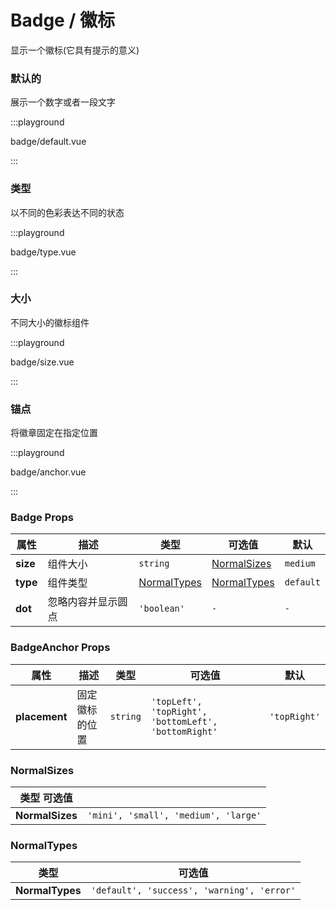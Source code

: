 # Badge / 徽标

显示一个徽标(它具有提示的意义)

### 默认的

展示一个数字或者一段文字

:::playground

badge/default.vue

:::

### 类型

以不同的色彩表达不同的状态

:::playground

badge/type.vue

:::

### 大小

不同大小的徽标组件

:::playground

badge/size.vue

:::

### 锚点

将徽章固定在指定位置

:::playground

badge/anchor.vue

:::

### Badge Props

| 属性     | 描述               | 类型                        | 可选值                      | 默认      |
| -------- | ------------------ | --------------------------- | --------------------------- | --------- |
| **size** | 组件大小           | `string`                    | [NormalSizes](#normalsizes) | `medium`  |
| **type** | 组件类型           | [NormalTypes](#normaltypes) | [NormalTypes](#normaltypes) | `default` |
| **dot**  | 忽略内容并显示圆点 | `'boolean'`                 | `-`                         | `-`       |

### BadgeAnchor Props

| 属性          | 描述           | 类型     | 可选值                                               | 默认         |
| ------------- | -------------- | -------- | ---------------------------------------------------- | ------------ |
| **placement** | 固定徽标的位置 | `string` | `'topLeft', 'topRight', 'bottomLeft', 'bottomRight'` | `'topRight'` |

### NormalSizes

| 类型 可选值     |                                      |
| --------------- | ------------------------------------ |
| **NormalSizes** | `'mini', 'small', 'medium', 'large'` |

### NormalTypes

| 类型            | 可选值                                     |
| --------------- | ------------------------------------------ |
| **NormalTypes** | `'default', 'success', 'warning', 'error'` |
